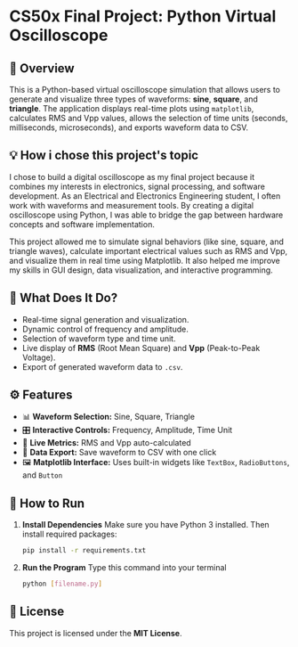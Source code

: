 # CS50x Final Project: Python Virtual Oscilloscope

## 🎯 Overview

This is a Python-based virtual oscilloscope simulation that allows users to generate and visualize three types of waveforms: **sine**, **square**, and **triangle**. The application displays real-time plots using `matplotlib`, calculates RMS and Vpp values, allows the selection of time units (seconds, milliseconds, microseconds), and exports waveform data to CSV.

## 💡 How i chose this project's topic

I chose to build a digital oscilloscope as my final project because it combines my interests in electronics, signal processing, and software development. As an Electrical and Electronics Engineering student, I often work with waveforms and measurement tools. By creating a digital oscilloscope using Python, I was able to bridge the gap between hardware concepts and software implementation.

This project allowed me to simulate signal behaviors (like sine, square, and triangle waves), calculate important electrical values such as RMS and Vpp, and visualize them in real time using Matplotlib. It also helped me improve my skills in GUI design, data visualization, and interactive programming.

## 🧠 What Does It Do?

- Real-time signal generation and visualization.
- Dynamic control of frequency and amplitude.
- Selection of waveform type and time unit.
- Live display of **RMS** (Root Mean Square) and **Vpp** (Peak-to-Peak Voltage).
- Export of generated waveform data to `.csv`.

## ⚙️ Features

- 📊 **Waveform Selection:** Sine, Square, Triangle
- 🎛️ **Interactive Controls:** Frequency, Amplitude, Time Unit
- 🧮 **Live Metrics:** RMS and Vpp auto-calculated
- 💾 **Data Export:** Save waveform to CSV with one click
- 🖼️ **Matplotlib Interface:** Uses built-in widgets like `TextBox`, `RadioButtons`, and `Button`

## 🚀 How to Run

1. **Install Dependencies**
   Make sure you have Python 3 installed. Then install required packages:
   ```bash
   pip install -r requirements.txt

2. **Run the Program**
   Type this command into your terminal
   ```bash
   python [filename.py]


## 📜 License

This project is licensed under the **MIT License**.





